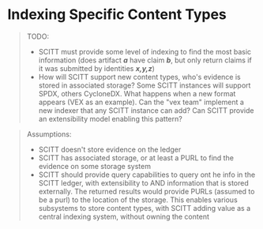 # Indexing Specific Content Types

> TODO:
> - SCITT must provide some level of indexing to find the most basic information (does artifact _**a**_ have claim _**b**_, but only return claims if it was submitted by identities _**x,y,z**_)
> - How will SCITT support new content types, who's evidence is stored in associated storage? Some SCITT instances will support SPDX, others CycloneDX. What happens when a new format appears (VEX as an example). Can the "vex team" implement a new indexer that any SCITT instance can add? Can SCITT provide an extensibility model enabling this pattern?

> Assumptions:
> - SCITT doesn't store evidence on the ledger
> - SCITT has associated storage, or at least a PURL to find the evidence on some storage system
> - SCITT should provide query capabilities to query ont he info in the SCITT ledger, with extensibility to AND information that is stored externally. The returned results would provide PURLs (assumed to be a purl) to the location of the storage. This enables various subsystems to store content types, with SCITT adding value as a central indexing system, without owning the content